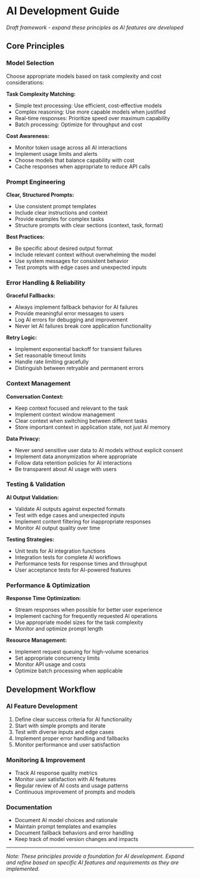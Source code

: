 # AI Development Guide

_Draft framework - expand these principles as AI features are developed_

## Core Principles

### Model Selection

Choose appropriate models based on task complexity and cost considerations:

**Task Complexity Matching:**

- Simple text processing: Use efficient, cost-effective models
- Complex reasoning: Use more capable models when justified
- Real-time responses: Prioritize speed over maximum capability
- Batch processing: Optimize for throughput and cost

**Cost Awareness:**

- Monitor token usage across all AI interactions
- Implement usage limits and alerts
- Choose models that balance capability with cost
- Cache responses when appropriate to reduce API calls

### Prompt Engineering

**Clear, Structured Prompts:**

- Use consistent prompt templates
- Include clear instructions and context
- Provide examples for complex tasks
- Structure prompts with clear sections (context, task, format)

**Best Practices:**

- Be specific about desired output format
- Include relevant context without overwhelming the model
- Use system messages for consistent behavior
- Test prompts with edge cases and unexpected inputs

### Error Handling & Reliability

**Graceful Fallbacks:**

- Always implement fallback behavior for AI failures
- Provide meaningful error messages to users
- Log AI errors for debugging and improvement
- Never let AI failures break core application functionality

**Retry Logic:**

- Implement exponential backoff for transient failures
- Set reasonable timeout limits
- Handle rate limiting gracefully
- Distinguish between retryable and permanent errors

### Context Management

**Conversation Context:**

- Keep context focused and relevant to the task
- Implement context window management
- Clear context when switching between different tasks
- Store important context in application state, not just AI memory

**Data Privacy:**

- Never send sensitive user data to AI models without explicit consent
- Implement data anonymization where appropriate
- Follow data retention policies for AI interactions
- Be transparent about AI usage with users

### Testing & Validation

**AI Output Validation:**

- Validate AI outputs against expected formats
- Test with edge cases and unexpected inputs
- Implement content filtering for inappropriate responses
- Monitor AI output quality over time

**Testing Strategies:**

- Unit tests for AI integration functions
- Integration tests for complete AI workflows
- Performance tests for response times and throughput
- User acceptance tests for AI-powered features

### Performance & Optimization

**Response Time Optimization:**

- Stream responses when possible for better user experience
- Implement caching for frequently requested AI operations
- Use appropriate model sizes for the task complexity
- Monitor and optimize prompt length

**Resource Management:**

- Implement request queuing for high-volume scenarios
- Set appropriate concurrency limits
- Monitor API usage and costs
- Optimize batch processing when applicable

## Development Workflow

### AI Feature Development

1. Define clear success criteria for AI functionality
2. Start with simple prompts and iterate
3. Test with diverse inputs and edge cases
4. Implement proper error handling and fallbacks
5. Monitor performance and user satisfaction

### Monitoring & Improvement

- Track AI response quality metrics
- Monitor user satisfaction with AI features
- Regular review of AI costs and usage patterns
- Continuous improvement of prompts and models

### Documentation

- Document AI model choices and rationale
- Maintain prompt templates and examples
- Document fallback behaviors and error handling
- Keep track of model version changes and impacts

---

_Note: These principles provide a foundation for AI development. Expand and refine based on specific AI features and requirements as they are implemented._
